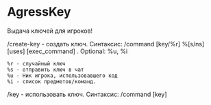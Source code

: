 AgressKey
===========

Выдача ключей для игроков!

/create-key - создать ключ. Синтаксис: /command [key/%r] %[s/ns] [uses] [exec_command] . Optional: %u, %i

    %r - случайный ключ
    %s - отправить ключ в чат
    %u - Ник игрока, использовавшего код
    %i - список предметов/команд.

/key - использовать ключ. Синтаксис: /command [key]
